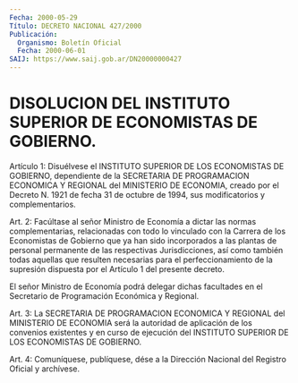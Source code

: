 ```yaml
---
Fecha: 2000-05-29
Título: DECRETO NACIONAL 427/2000
Publicación:
  Organismo: Boletín Oficial
  Fecha: 2000-06-01
SAIJ: https://www.saij.gob.ar/DN20000000427
---
```

# DISOLUCION DEL INSTITUTO SUPERIOR DE ECONOMISTAS DE GOBIERNO.

<a id="1"></a>
Artículo  1: Disuélvese el INSTITUTO SUPERIOR DE LOS  ECONOMISTAS DE GOBIERNO,  dependiente  de  la  SECRETARIA  DE  PROGRAMACION ECONOMICA Y REGIONAL del MINISTERIO DE ECONOMIA, creado  por  el Decreto N. 1921 de fecha 31 de octubre de 1994, sus modificatorios y complementarios.

<a id="2"></a>
Art. 2: Facúltase  al  señor  Ministro  de Economía a dictar las normas complementarias, relacionadas con todo  lo vinculado con la Carrera  de  los  Economistas  de  Gobierno  que  ya  han  sido incorporados a las plantas de personal permanente de las respectivas Jurisdicciones,  así  como  también  todas  aquellas  que resulten necesarias para el perfeccionamiento de la supresión dispuesta  por el Artículo 1 del presente decreto.

El señor Ministro de Economía podrá delegar dichas facultades en el Secretario de Programación Económica y Regional.

<a id="3"></a>
Art.  3: La SECRETARIA DE PROGRAMACION ECONOMICA Y REGIONAL del MINISTERIO DE  ECONOMIA  será  la  autoridad de aplicación de los convenios existentes y en curso de ejecución del INSTITUTO SUPERIOR DE LOS ECONOMISTAS DE GOBIERNO.

<a id="4"></a>
Art. 4: Comuníquese, publíquese, dése  a la Dirección Nacional del Registro Oficial y archívese.